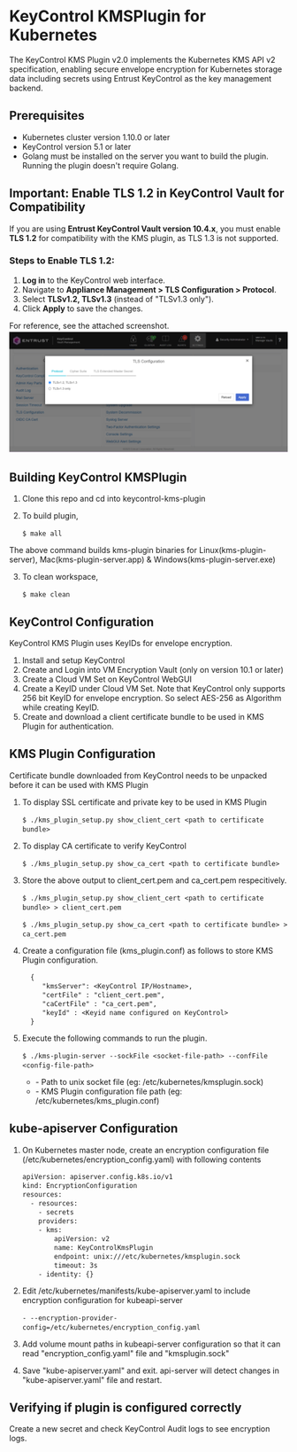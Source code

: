 # KeyControl KMSPlugin for Kubernetes

The KeyControl KMS Plugin v2.0 implements the Kubernetes KMS API v2 specification, enabling secure envelope encryption for Kubernetes storage data including secrets using Entrust KeyControl as the key management backend.

## Prerequisites

 * Kubernetes cluster version 1.10.0 or later
 * KeyControl version 5.1 or later
 * Golang must be installed on the server you want to build the plugin. Running the plugin doesn't require Golang. 

## **Important: Enable TLS 1.2 in KeyControl Vault for Compatibility**

If you are using **Entrust KeyControl Vault version 10.4.x**, you must enable **TLS 1.2** for compatibility with the KMS plugin, as TLS 1.3 is not supported.

### **Steps to Enable TLS 1.2:**
1. **Log in** to the KeyControl web interface.
2. Navigate to **Appliance Management > TLS Configuration > Protocol**.
3. Select **TLSv1.2, TLSv1.3** (instead of "TLSv1.3 only").
4. Click **Apply** to save the changes.

For reference, see the attached screenshot.
![alt text](image.png)

## Building KeyControl KMSPlugin

1. Clone this repo and cd into keycontrol-kms-plugin

2. To build plugin,  

    ```$ make all```

The above command builds kms-plugin binaries for Linux(kms-plugin-server), Mac(kms-plugin-server.app) & Windows(kms-plugin-server.exe)

3. To clean workspace, 

    ```$ make clean```

## KeyControl Configuration

KeyControl KMS Plugin uses KeyIDs for envelope encryption.

1. Install and setup KeyControl
2. Create and Login into VM Encryption Vault (only on version 10.1 or later)
3. Create a Cloud VM Set on KeyControl WebGUI
4. Create a KeyID under Cloud VM Set. Note that KeyControl only supports 256 bit KeyID for envelope encryption. So select AES-256 as Algorithm while
   creating KeyID.
5. Create and download a client certificate bundle to be used in KMS Plugin for authentication.

## KMS Plugin Configuration

Certificate bundle downloaded from KeyControl needs to be unpacked before it can be used with KMS Plugin

1. To display SSL certificate and private key to be used in KMS Plugin 

   ```$ ./kms_plugin_setup.py show_client_cert <path to certificate bundle>```

2. To display CA certificate to verify KeyControl 

   ```$ ./kms_plugin_setup.py show_ca_cert <path to certificate bundle>```

3. Store the above output to client_cert.pem and ca_cert.pem respecitively.

   ```$ ./kms_plugin_setup.py show_client_cert <path to certificate bundle> > client_cert.pem``` 
   
   ```$ ./kms_plugin_setup.py show_ca_cert <path to certificate bundle> > ca_cert.pem```

4. Create a configuration file (kms_plugin.conf) as follows to store KMS Plugin configuration.

    ```
      {
         "kmsServer": <KeyControl IP/Hostname>,
         "certFile" : "client_cert.pem",
         "caCertFile" : "ca_cert.pem",
         "keyId" : <Keyid name configured on KeyControl>
      }
     ```
5. Execute the following commands to run the plugin. 

   ```$ ./kms-plugin-server --sockFile <socket-file-path> --confFile <config-file-path>```
   
      * <socket-file-path>  - Path to unix socket file (eg: /etc/kubernetes/kmsplugin.sock)
      * <config-file-path>  - KMS Plugin configuration file path (eg: /etc/kubernetes/kms_plugin.conf)

## kube-apiserver Configuration

1. On Kubernetes master node, create an encryption configuration file (/etc/kubernetes/encryption_config.yaml) with following contents

    ```
    apiVersion: apiserver.config.k8s.io/v1
    kind: EncryptionConfiguration
    resources:
      - resources:
        - secrets
        providers:
        - kms:
            apiVersion: v2
            name: KeyControlKmsPlugin
            endpoint: unix:///etc/kubernetes/kmsplugin.sock
            timeout: 3s
        - identity: {}
     ```

2. Edit /etc/kubernetes/manifests/kube-apiserver.yaml to include encryption configuration for kubeapi-server 

     ```- --encryption-provider-config=/etc/kubernetes/encryption_config.yaml```
     
3. Add volume mount paths in kubeapi-server configuration so that it can read "encryption_config.yaml" file and "kmsplugin.sock"
4. Save "kube-apiserver.yaml" and exit. api-server will detect changes in "kube-apiserver.yaml" file and restart.

## Verifying if plugin is configured correctly

Create a new secret and check KeyControl Audit logs to see encryption logs.


